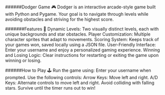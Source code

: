 ######Dodger Game 🎮
Dodger is an interactive arcade-style game built with Python and Pygame. Your goal is to navigate through levels while avoiding obstacles and striving for the highest score.

#######Features 🚀
Dynamic Levels: Two visually distinct levels, each with unique backgrounds and star obstacles.
Player Customization: Multiple character sprites that adapt to movements.
Scoring System: Keeps track of your games won, saved locally using a JSON file.
User-Friendly Interface: Enter your username and enjoy a personalized gaming experience.
Winning and Losing Logic: Clear instructions for restarting or exiting the game upon winning or losing.


######How to Play 🕹️
Run the game using:
Enter your username when prompted.
Use the following controls:
Arrow Keys: Move left and right.
A/D Keys: Alternate controls to move left and right.
Avoid colliding with falling stars.
Survive until the timer runs out to win!
